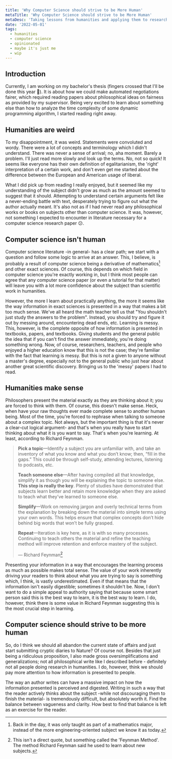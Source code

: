 ```yaml
---
title: 'Why Computer Science should strive to be More Human'
metaTitle: 'Why Computer Science should strive to be More Human'
metaDesc: 'Taking lessons from humanities and applying them to research and practices in computer sciences.'
date: '2022-05-01'
tags:
  - humanities
  - computer science
  - opinionated
  - maybe it's just me
  - wip
---
```


## Introduction

Currently, I am working on my bachelor's thesis (fingers crossed that I'll be
done this year 🙏). It is about how we could make automated negotiations fairer,
which required reading papers about philosophical ideas on fairness as provided
by my supervisor. Being very excited to learn about something else than how to
analyze the time complexity of some dynamic programming algorithm, I started
reading right away.

## Humanities are weird

To my disappointment, it was weird. Statements were convoluted and wordy. There
were a lot of concepts and terminology which I didn't understand. There was
never a sense of arrival; no, aha moment. Barely a problem. I'll just read more
slowly and look up the terms. No, not so quick! It seems like everyone has their
own definition of egalitarianism, the 'right' interpretation of a certain work,
and don't even get me started about the difference between the European and
American usage of liberal.

What I did pick up from reading I really enjoyed, but it seemed like my
understanding of the subject didn't grow as much as the amount seemed to suggest
that it should. Attempting to understand certain arguments felt like a
never-ending battle with text, desperately trying to figure out what the author
actually meant. It's also not as if I had never read any philosophical works or
books on subjects other than computer science. It was, however, not something I
expected to encounter in literature necessary for a computer science research
paper :confused:.

## Computer science isn't human

Computer science literature -in general- has a clear path; we start with a
question and follow some logic to arrive at an answer. This, I believe, is
probably a result of computer science being a derivative of mathematics[^1] and
other exact sciences. Of course, this depends on which field in computer science
you're exactly working in, but I think most people can agree that any computer
science paper (or even a tutorial for that matter) will leave you with a lot
more confidence about the subject than scientific work in humanities.

However, the more I learn about practically anything, the more it seems like the
way information in exact sciences is presented in a way that makes a bit too
much sense. We've all heard the math teacher tell us that "You shouldn't just
study the answers to the problem". Instead, you should try and figure it out by
messing around, encountering dead ends, etc. Learning is messy. This, however,
is the complete opposite of how information is presented in textbooks, papers,
and textbooks. Giving students and the general public the idea that if you can't
find the answer immediately, you're doing something wrong. Now, of course,
researchers, teachers, and people who enjoyed a higher education know that this
is not the case; they're familiar with the fact that learning is messy. But this
is not a given to anyone without a master's degree, especially not to the
general public who just hear about another great scientific discovery. Bringing
us to the 'messy' papers I had to read.

[^1]: Back in the day, it was only taught as part of a mathematics major, instead of the more engineering-oriented subject we know it as today.

## Humanities make sense

Philosophers present the material exactly as they are thinking about it; you are
forced to think with them. Of course, this doesn't make sense. Heck, when have
your raw thoughts ever made complete sense to another human being. Most of the
time, you're forced to rephrase when talking to someone about a complex topic.
Not always, but the important thing is that it's never a clear-cut logical
argument- and that's when you really have to start thinking about what it is you
want to say. That's when you're learning. At least, according to Richard
Feynman.

> **Pick a topic**—Identify a subject you are unfamiliar with, and take an inventory
> of what you know and what you don’t know; then, “fill in the gaps.” This could
> be through self-study, attending lectures, listening to podcasts, etc.
> 
> **Teach someone else**—After having compiled all that knowledge, simplify it as though you
> will be explaining the topic to someone else. **This step is really the key**.
> Plenty of studies have demonstrated that subjects learn better and retain more
> knowledge when they are asked to teach what they’ve learned to someone else.
> 
> **Simplify**—Work on removing jargon and overly technical terms from the explanation
> by breaking down the material into simple terms using your own words. This helps
> ensure that complex concepts don’t hide behind big words that won’t be fully
> grasped.
> 
> **Repeat**—Iteration is key here, as it is with so many processes.
> Continuing to teach others the material and refine the teaching method will
> improve retention and enforce mastery of the subject.
>
> — Richard Feynman[^2]

Presenting your information in a way that encourages the learning process as
much as possible makes total sense. The value of your work inherently driving
your readers to think about what you are trying to say is something which, I
think, is vastly underestimated. Even if that means that the information isn't
easily digestible; sometimes it shouldn't be. Now, I don't want to do a simple
appeal to authority saying that because some smart person said this is the best
way to learn, it is the best way to learn. I do, however, think there is some
value in Richard Feynman suggesting this is the most crucial step in learning.

[^2]: This isn't a direct quote, but something called the 'Feynman Method'. The
    method Richard Feynman said he used to learn about new subjects.

## Computer science should strive to be more human

So, do I think we should all abandon the current state of affairs and just start
submitting cryptic diaries to Nature? Of course not. Besides that just being a
ridiculous proposition, I also made gross oversimplifications and
generalizations; not all philosophical write like I described before -
definitely not all people doing research in humanities. I do, however, think we
should pay more attention to how information is presented to people.

The way an author writes can have a massive impact on how the information
presented is perceived and digested. Writing in such a way that the reader
actively thinks about the subject -while not discouraging them to finish the
material- is tremendously difficult, but absolutely worth it. Find the balance
between vagueness and clarity. How best to find that balance is left as an
exercise for the reader.
